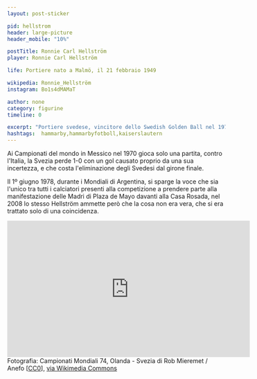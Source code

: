 ```yaml
---
layout: post-sticker

pid: hellstrom
header: large-picture
header_mobile: "10%"

postTitle: Ronnie Carl Hellström
player: Ronnie Carl Hellström

life: Portiere nato a Malmö, il 21 febbraio 1949

wikipedia: Ronnie_Hellström
instagram: Bo1s4dMAMaT

author: none
category: figurine
timeline: 0

excerpt: "Portiere svedese, vincitore dello Swedish Golden Ball nel 1971 e 1978."
hashtags:  hammarby,hammarbyfotboll,kaiserslautern
---
```

Ai Campionati del mondo in Messico nel 1970 gioca solo una partita, contro l'Italia, la Svezia perde 1-0 con un gol causato proprio da una sua incertezza, e che costa l'eliminazione degli Svedesi dal girone finale.

Il 1º giugno 1978, durante i Mondiali di Argentina, si sparge la voce che sia l'unico tra tutti i calciatori presenti alla competizione a prendere parte alla manifestazione delle Madri di Plaza de Mayo davanti alla Casa Rosada, nel 2008 lo stesso Hellström ammette però che la cosa non era vera, che si era trattato solo di una coincidenza.


<div class="text-center">
    <div class="videoWrapper">
      <iframe width="560" height="315" src="https://www.youtube-nocookie.com/embed/R4HYVaHtAqc" frameborder="0" allow="autoplay; encrypted-media" allowfullscreen></iframe>
  </div>
</div>

<div class="post-disclaimer">Fotografia: Campionati Mondiali 74, Olanda - Svezia di Rob Mieremet / Anefo [<a href="http://creativecommons.org/publicdomain/zero/1.0/deed.en">CC0</a>], <a href="https://commons.wikimedia.org/wiki/File:WK_74,_Nederland_tegen_Zweden_0-0,_spelmomenten,_Bestanddeelnr_927-2688.jpg">via Wikimedia Commons</a>
</div>
